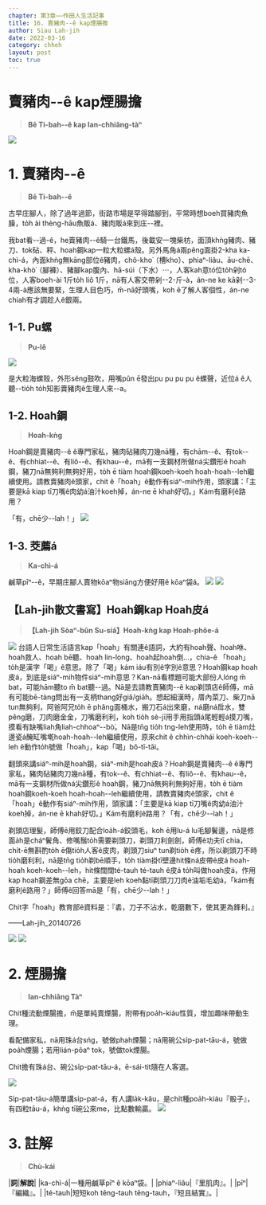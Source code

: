 ```yaml
---
chapter: 第3章——作田人生活記事
title: 16. 賣豬肉--ê kap煙腸擔
author: Siau Lah-jih
date: 2022-03-16
category: chheh
layout: post
toc: true
---
```


# 賣豬肉--ê kap煙腸擔
> **Bē Ti-bah--ê kap Ian-chhiâng-tàⁿ**

![](../too5/17/17-38-2.jpg)

# 1. 賣豬肉--ê
> **Bē Ti-bah--ê**

古早庄腳人，除了過年過節，街路市場是罕得踏腳到，平常時想boeh買豬肉魚臊，to̍h ài thèng-hāu魚販á、豬肉販á來到庄--裡。

我bat看--過-ê，he賣豬肉--ê騎一台鐵馬，後載安一塊柴枋，面頂khǹg豬肉、豬刀、tok砧、秤、hoah鋼kap一粒大粒螺á殼。另外馬角á兩pêng面掛2-kha ka-chì-á，內面khǹg無kāng部位ê豬肉，chô-kho͘（槽kho͘）、phiaⁿ-liâu、āu-chē、kha-khò͘（腳褲）、豬腳kap腹內、hā-súi（下水）⋯，人客kah意tó位to̍h剁tó位，人客boeh-ài 1斤to̍h liô 1斤，nā有人客交帶剁--2-斤-à，án-ne ke kā剁--3-4兩-à應該無要緊，生理人目色巧，m̄-nā好頭嘴，koh ē了解人客個性，án-ne chiah有才調趁人ê銀兩。

## 1-1. Pu螺
> **Pu-lê**

![](../too5/17/17-10-1螺仔殼.jpg)

是大粒海螺殼，外形sêng鼓吹，用嘴pûn ē發出pu pu pu pu ê螺聲，近位á ê人聽--tio̍h to̍h知影賣豬肉ê生理人來--a。
## 1-2. Hoah鋼
> **Hoah-kǹg**

Hoah鋼是賣豬肉--ê ê專門家私，豬肉砧豬肉刀幾nā種，有chām--ê、有tok--ê、有chhiat--ê、有liô--ê、有khau--ê，mā有一支鋼材所做ná尖鑽形ê hoah鋼，豬刀nā無夠利無夠好用，to̍h ē tiàm hoah鋼koeh-koeh hoah-hoah--leh繼續使用。請教賣豬肉ê頭家，chit ê「hoah」ê動作有siáⁿ-mih作用，頭家講：「主要是kā kiap tī刀嘴ê肉幼á油汁koeh掉，án-ne ē khah好切。」Kám有磨利ê路用？

「有，chē少--lah！」
![](../too5/17/17-10-2砉鋼.jpg)

## 1-3. 茭薦á
> **Ka-chì-á**

鹹草pīⁿ--ê，早期庄腳人賣物kōaⁿ物siāng方便好用ê kōaⁿ袋á。
![](../too5/17/17-10-3加薦仔竹塘.jpg)
![](../too5/17/17-10-4茭薦.jpg)

## 【Lah-jih散文書寫】Hoah鋼kap Hoah皮á
> **【Lah-jih Sòaⁿ-bûn Su-siá】Hoah-kǹg kap Hoah-phôe-á**
     
![](../too5/17/17-39-4砉鋼.jpg)
台語人日常生活語言kap「hoah」有關連ê語詞，大約有hoah聲、hoah咻、hoah救人、hoah bē聽、hoah lin-long、hoah起hoah倒…，chia-ê 「hoah」 to̍h是漢字「喝」ê意思。除了「喝」kám iáu有別ê字別ê意思？Hoah鋼kap hoah皮á，到底是siáⁿ-mih物件siáⁿ-mih意思？Kan-nā看標題可能大部份人lóng m̄ bat，可能hām聽to m̄ bat聽--過。Nā是去請教賣豬肉--ê kap剃頭店ê師傅，mā有可能bē-tàng問出有一支柄thang好giâ/gia̍h。想起細漢時，厝內菜刀、柴刀nā tun無夠利，阿爸阿兄to̍h ē phâng面桶水，搬刀石á出來磨，ná磨ná戽水，雙pêng磨，刀肉磨金金，刀嘴磨利利，koh tio̍h sè-jī用手用指頭á尾輕輕á摸刀嘴，摸看有缺嘴liah角liah-chhoaⁿ--bò͘。Nā是tn̄g tio̍h tng-leh使用時，to̍h ē tiàm灶邊瓷á醃缸嘴墘hoah-hoah--leh繼續使用，原來chit ê chhìn-chhái koeh-koeh--leh ê動作to̍h號做「hoah」，kap「喝」bô-tī-tāi。

翻頭來講siáⁿ-mih是hoah鋼，siáⁿ-mih是hoah皮á？Hoah鋼是賣豬肉--ê ê專門家私，豬肉砧豬肉刀幾nā種，有tok--ê、有chhiat--ê、有liô--ê、有khau--ê，mā有一支鋼材所做ná尖鑽形ê hoah鋼，豬刀nā無夠利無夠好用，to̍h ē tiàm hoah鋼koeh-koeh hoah-hoah--leh繼續使用，請教賣豬肉ê頭家，chit ê「hoah」ê動作有siáⁿ-mih作用，頭家講：「主要是kā kiap tī刀嘴ê肉幼á油汁koeh掉，án-ne ē khah好切。」Kám有磨利ê路用？「有，chē少--lah！」

剃頭店理髮，師傅ē用鉸刀配合loa̍h-á鉸頭毛，koh ē用lu-á lu毛腳鬢邊，nā是修面a̍h是cháⁿ鬢角、修嘴鬚to̍h需要剃頭刀，剃頭刀利劍劍，師傅ê功夫tī chia，chi̍t-ē無斟酌to̍h ē傷tio̍h人客ê皮肉，剃頭刀siuⁿ tun剃tio̍h ē疼，所以剃頭刀不時tio̍h磨利利，nā是tn̄g tio̍h剃bē順手，to̍h tiàm掛tī壁邊hit條ná皮帶ê皮á hoah-hoah koeh-koeh--leh，hit條闊闊té-tauh té-tauh ê皮á to̍h叫做hoah皮á，作用kap hoah鋼差無gōa chē，主要是leh koeh黏tī剃頭刀刀肉ê油垢毛幼á，「kám有磨利ê路用？」師傅ê回答mā是「有，chē少--lah！」

Chit字「hoah」教育部ê資料是：『砉，刀子不沾水，乾磨數下，使其更為鋒利。』

——Lah-jih_20140726

![](../too5/17/17-39-5砉皮仔.jpg)
![](../too5/17/17-39-5a砉皮.jpg)


# 2. 煙腸擔
> **Ian-chhiâng Tàⁿ**

Chit種流動煙腸擔，m̄是單純賣煙腸，附帶有poa̍h-kiáu性質，增加趣味帶動生理。

看配備家私，nā用珠á台sńg，號做phah煙腸；nā用碗公si̍p-pat-tāu-á，號做poa̍h煙腸；若用lián-pôaⁿ tok，號做tok煙腸。

Chit擔有珠á台、碗公si̍p-pat-tāu-á，ē-sái-tit隨在人客選。

![](../too5/17/17-38-1.jpg)

Si̍p-pat-tāu-á簡單講si̍p-pat-á，有人講la̍k-kâu，是chi̍t種poa̍h-kiáu『骰子』，有四粒tāu-á，khǹg tī碗公來me，比點數輸贏。
![](../too5/17/17-38-3十八骰仔.jpg)

# 3. 註解
> **Chù-kái**

|**詞**|**解說**|
|ka-chì-á|一種用鹹草pīⁿ ê kōaⁿ袋。|
|phiaⁿ-liâu|『里肌肉』。|
|pīⁿ|『編織』。|
|té-tauh|短短koh tēng-tauh tēng-tauh，『短且結實』。|
